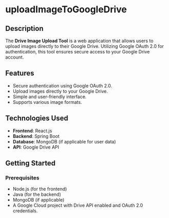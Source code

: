 # uploadImageToGoogleDrive

## Description

The **Drive Image Upload Tool** is a web application that allows users to upload images directly to their Google Drive. Utilizing Google OAuth 2.0 for authentication, this tool ensures secure access to your Google Drive account.

## Features

- Secure authentication using Google OAuth 2.0.
- Upload images directly to your Google Drive.
- Simple and user-friendly interface.
- Supports various image formats.

## Technologies Used

- **Frontend**: React.js
- **Backend**: Spring Boot
- **Database**: MongoDB (if applicable for user data)
- **API**: Google Drive API

## Getting Started

### Prerequisites

- Node.js (for the frontend)
- Java (for the backend)
- MongoDB (if applicable)
- A Google Cloud project with Drive API enabled and OAuth 2.0 credentials.
